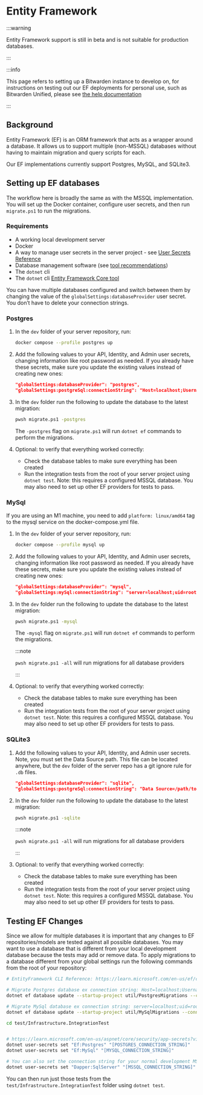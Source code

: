 # Entity Framework

:::warning

Entity Framework support is still in beta and is not suitable for production databases.

:::

:::info

This page refers to setting up a Bitwarden instance to develop on, for instructions on testing out
our EF deployments for personal use, such as Bitwarden Unified, please see
[the help documentation](https://bitwarden.com/help/install-and-deploy-unified-beta/)

:::

## Background

Entity Framework (EF) is an ORM framework that acts as a wrapper around a database. It allows us to
support multiple (non-MSSQL) databases without having to maintain migration and query scripts for
each.

Our EF implementations currently support Postgres, MySQL, and SQLite3.

## Setting up EF databases

The workflow here is broadly the same as with the MSSQL implementation. You will set up the Docker
container, configure user secrets, and then run `migrate.ps1` to run the migrations.

### Requirements

- A working local development server
- Docker
- A way to manage user secrets in the server project - see
  [User Secrets Reference](../../user-secrets.md)
- Database management software (see [tool recommendations](../../../tools/index.md#databases))
- The `dotnet` cli
- The `dotnet` cli [Entity Framework Core tool](https://docs.microsoft.com/en-us/ef/core/cli/dotnet)

You can have multiple databases configured and switch between them by changing the value of the
`globalSettings:databaseProvider` user secret. You don’t have to delete your connection strings.

### Postgres

1.  In the `dev` folder of your server repository, run:

    ```bash
    docker compose --profile postgres up
    ```

2.  Add the following values to your API, Identity, and Admin user secrets, changing information
    like root password as needed. If you already have these secrets, make sure you update the
    existing values instead of creating new ones:

    ```json
    "globalSettings:databaseProvider": "postgres",
    "globalSettings:postgreSql:connectionString": "Host=localhost;Username=postgres;Password=example;Database=vault_dev;Include Error Detail=true",
    ```

3.  In the `dev` folder run the following to update the database to the latest migration:

    ```bash
    pwsh migrate.ps1 -postgres
    ```

    The `-postgres` flag on `migrate.ps1` will run `dotnet ef` commands to perform the migrations.

4.  Optional: to verify that everything worked correctly:

    - Check the database tables to make sure everything has been created
    - Run the integration tests from the root of your server project using `dotnet test`. Note: this
      requires a configured MSSQL database. You may also need to set up other EF providers for tests
      to pass.

### MySql

If you are using an M1 machine, you need to add `platform: linux/amd64` tag to the mysql service on
the docker-compose.yml file.

1.  In the `dev` folder of your server repository, run:

    ```bash
    docker compose --profile mysql up
    ```

2.  Add the following values to your API, Identity, and Admin user secrets, changing information
    like root password as needed. If you already have these secrets, make sure you update the
    existing values instead of creating new ones:

    ```json
    "globalSettings:databaseProvider": "mysql",
    "globalSettings:mySql:connectionString": "server=localhost;uid=root;pwd=example;database=vault_dev",
    ```

3.  In the `dev` folder run the following to update the database to the latest migration:

    ```bash
    pwsh migrate.ps1 -mysql
    ```

    The `-mysql` flag on `migrate.ps1` will run `dotnet ef` commands to perform the migrations.

    :::note

    `pwsh migrate.ps1 -all` will run migrations for all database providers

    :::

4.  Optional: to verify that everything worked correctly:

    - Check the database tables to make sure everything has been created
    - Run the integration tests from the root of your server project using `dotnet test`. Note: this
      requires a configured MSSQL database. You may also need to set up other EF providers for tests
      to pass.

### SQLite3

1.  Add the following values to your API, Identity, and Admin user secrets. Note, you must set the
    Data Source path. This file can be located anywhere, but the `dev` folder of the server repo has
    a git ignore rule for `.db` files.

    ```json
    "globalSettings:databaseProvider": "sqlite",
    "globalSettings:postgreSql:connectionString": "Data Source=/path/to/your/server/repo/dev/db/bitwarden.db",
    ```

2.  In the `dev` folder run the following to update the database to the latest migration:

    ```bash
    pwsh migrate.ps1 -sqlite
    ```

    :::note

    `pwsh migrate.ps1 -all` will run migrations for all database providers

    :::

3.  Optional: to verify that everything worked correctly:

    - Check the database tables to make sure everything has been created
    - Run the integration tests from the root of your server project using `dotnet test`. Note: this
      requires a configured MSSQL database. You may also need to set up other EF providers for tests
      to pass.

## Testing EF Changes

Since we allow for multiple databases it is important that any changes to EF repositories/models are
tested against all possible databases. You may want to use a database that is different from your
local development database because the tests may add or remove data. To apply migrations to a
database different from your global settings run the following commands from the root of your
repository:

```bash
# EntityFramework CLI Reference: https://learn.microsoft.com/en-us/ef/core/cli/dotnet

# Migrate Postgres database ex connection string: Host=localhost;Username=postgres;Password=SET_A_PASSWORD_HERE_123;Database=vault_dev_test
dotnet ef database update --startup-project util/PostgresMigrations --connection "[POSTGRES_CONNECTION_STRING]"

# Migrate MySql database ex connection string: server=localhost;uid=root;pwd=SET_A_PASSWORD_HERE_123;database=vault_dev_test
dotnet ef database update --startup-project util/MySqlMigrations --connection "[MYSQL_CONNECTION_STRING]"

cd test/Infrastructure.IntegrationTest


# https://learn.microsoft.com/en-us/aspnet/core/security/app-secrets?view=aspnetcore-6.0&tabs=windows#secret-manager
dotnet user-secrets set "Ef:Postgres" "[POSTGRES_CONNECTION_STRING]"
dotnet user-secrets set "Ef:MySql" "[MYSQL_CONNECTION_STRING]"

# You can also set the connection string for your normal development MS SQL database like below
dotnet user-secrets set "Dapper:SqlServer" "[MSSQL_CONNECTION_STRING]"
```

You can then run just those tests from the `test/Infrastructure.IntegrationTest` folder using
`dotnet test`.
